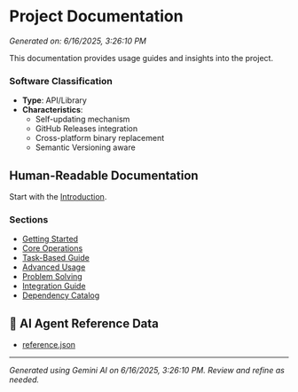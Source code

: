 # Project Documentation

*Generated on: 6/16/2025, 3:26:10 PM*

This documentation provides usage guides and insights into the project.

### Software Classification
- **Type**: API/Library
- **Characteristics**: 
    - Self-updating mechanism
    - GitHub Releases integration
    - Cross-platform binary replacement
    - Semantic Versioning aware

## Human-Readable Documentation

Start with the [Introduction](./usage/introduction.md).

### Sections
- [Getting Started](./usage/getting-started.md)
- [Core Operations](./usage/core-operations.md)
- [Task-Based Guide](./usage/task-based-guide.md)
- [Advanced Usage](./usage/advanced-usage.md)
- [Problem Solving](./usage/problem-solving.md)
- [Integration Guide](./usage/integration-guide.md)
- [Dependency Catalog](./usage/dependency-catalog.md)

## 🤖 AI Agent Reference Data

- [reference.json](./usage/agent-data/reference.json)



---
*Generated using Gemini AI on 6/16/2025, 3:26:10 PM. Review and refine as needed.*
